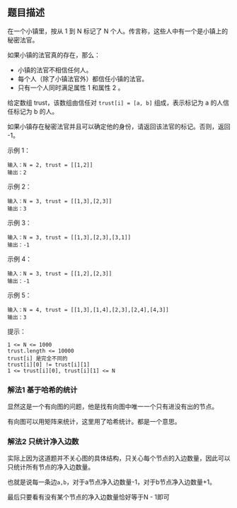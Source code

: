 ## 题目描述

在一个小镇里，按从 1 到 N 标记了 N 个人。传言称，这些人中有一个是小镇上的秘密法官。

如果小镇的法官真的存在，那么：

- 小镇的法官不相信任何人。
- 每个人（除了小镇法官外）都信任小镇的法官。
- 只有一个人同时满足属性 1 和属性 2 。

给定数组 trust，该数组由信任对 `trust[i] = [a, b]` 组成，表示标记为 a 的人信任标记为 b 的人。

如果小镇存在秘密法官并且可以确定他的身份，请返回该法官的标记。否则，返回 -1。

示例 1：
```
输入：N = 2, trust = [[1,2]]
输出：2
```
示例 2：
```
输入：N = 3, trust = [[1,3],[2,3]]
输出：3
```
示例 3：
```
输入：N = 3, trust = [[1,3],[2,3],[3,1]]
输出：-1
```
示例 4：
```
输入：N = 3, trust = [[1,2],[2,3]]
输出：-1
```
示例 5：
```
输入：N = 4, trust = [[1,3],[1,4],[2,3],[2,4],[4,3]]
输出：3
```

提示：
```
1 <= N <= 1000
trust.length <= 10000
trust[i] 是完全不同的
trust[i][0] != trust[i][1]
1 <= trust[i][0], trust[i][1] <= N
```

### 解法1 基于哈希的统计
显然这是一个有向图的问题，他是找有向图中唯一一个只有进没有出的节点。

有向图可以用矩阵来统计，这里用了哈希统计。都是一个意思。

### 解法2 只统计净入边数
实际上因为这道题并不关心图的具体结构，只关心每个节点的入边数量，因此可以只统计所有节点的净入边数量。

也就是说每一条边`a,b`，对于a节点净入边数量-1，对于b节点净入边数量+1。

最后只要看有没有某个节点的净入边数量恰好等于N - 1即可